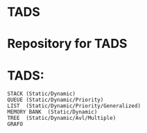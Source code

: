 # TADS
# Repository for TADS
# TADS:
	STACK (Static/Dynamic)
	QUEUE (Static/Dynamic/Priority)
	LIST  (Static/Dynamic/Priority/Generalized)
	MEMORY BANK  (Static/Dynamic)
	TREE  (Static/Dynamic/Avl/Multiple)
	GRAFO	
